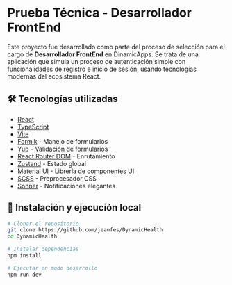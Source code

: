 # Prueba Técnica - Desarrollador FrontEnd

Este proyecto fue desarrollado como parte del proceso de selección para el cargo de **Desarrollador FrontEnd** en DinamicApps. Se trata de una aplicación que simula un proceso de autenticación simple con funcionalidades de registro e inicio de sesión, usando tecnologías modernas del ecosistema React.

## 🛠️ Tecnologías utilizadas

- [React](https://reactjs.org/)
- [TypeScript](https://www.typescriptlang.org/)
- [Vite](https://vitejs.dev/)
- [Formik](https://formik.org/) - Manejo de formularios
- [Yup](https://github.com/jquense/yup) - Validación de formularios
- [React Router DOM](https://reactrouter.com/) - Enrutamiento
- [Zustand](https://zustand-demo.pmnd.rs/) - Estado global
- [Material UI](https://mui.com/) - Librería de componentes UI
- [SCSS](https://sass-lang.com/) - Preprocesador CSS
- [Sonner](https://sonner.emilkowal.ski/) - Notificaciones elegantes

## 🚀 Instalación y ejecución local

```bash
# Clonar el repositorio
git clone https://github.com/jeanfes/DynamicHealth
cd DynamicHealth

# Instalar dependencias
npm install

# Ejecutar en modo desarrollo
npm run dev
